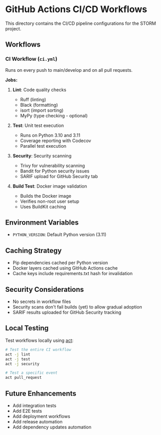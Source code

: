 # GitHub Actions CI/CD Workflows

This directory contains the CI/CD pipeline configurations for the STORM project.

## Workflows

### CI Workflow (`ci.yml`)

Runs on every push to main/develop and on all pull requests.

**Jobs:**

1. **Lint**: Code quality checks
   - Ruff (linting)
   - Black (formatting)
   - isort (import sorting)
   - MyPy (type checking - optional)

2. **Test**: Unit test execution
   - Runs on Python 3.10 and 3.11
   - Coverage reporting with Codecov
   - Parallel test execution

3. **Security**: Security scanning
   - Trivy for vulnerability scanning
   - Bandit for Python security issues
   - SARIF upload for GitHub Security tab

4. **Build Test**: Docker image validation
   - Builds the Docker image
   - Verifies non-root user setup
   - Uses BuildKit caching

## Environment Variables

- `PYTHON_VERSION`: Default Python version (3.11)

## Caching Strategy

- Pip dependencies cached per Python version
- Docker layers cached using GitHub Actions cache
- Cache keys include requirements.txt hash for invalidation

## Security Considerations

- No secrets in workflow files
- Security scans don't fail builds (yet) to allow gradual adoption
- SARIF results uploaded for GitHub Security tracking

## Local Testing

Test workflows locally using [act](https://github.com/nektos/act):

```bash
# Test the entire CI workflow
act -j lint
act -j test
act -j security

# Test a specific event
act pull_request
```

## Future Enhancements

- Add integration tests
- Add E2E tests  
- Add deployment workflows
- Add release automation
- Add dependency updates automation
